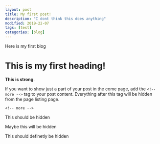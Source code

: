 ```yaml
---
layout: post
title: My first post!
description: "I dont think this does anything"
modified: 2019-22-07
tags: [test]
categories: [blog]
---
```


Here is my first blog

# This is my first heading!

**This is strong**.

If you want to show just a part of your post in the come page, add the ``<!-- more -->`` tag to your post content. Everything after this tag will be hidden from the page listing page.

``<!-- more -->``

This should be hidden

Maybe this will be hidden

This should definetly be hidden